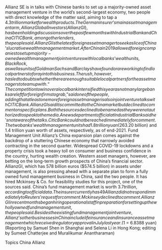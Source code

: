 Allianz SE is in talks with Chinese banks to set up a majority-owned asset management venture in the world’s second-largest economy, two people with direct knowledge of the matter said, aiming to tap a $4.3 trillion market for wealth products.
The German insurer’s main asset management arm, Allianz Global Investors (AllianzGI), has been holding discussions over the past few months with Industrial Bank and China CITIC Bank, among other lenders, the people said.
AllianzGI is the latest foreign asset manager to seek a slice of China’s lucrative wealth management market.
After China in 2019 allowed foreign companies to set up majority-owned wealth management joint ventures with local banks’ wealth units, BlackRock, as well as units of Goldman Sachs and Barclays have found or are working to find local partners to foray into this business.
The rush, however, has led to doubts whether there are enough suitable local partners for the asset managers to team up with.
“The competition to win over a local bank intensified this year as not many large banks are left for foreign firms to grab,” said one of the people, adding that at least one more foreign asset manager is also in joint venture talks with CITIC Bank.
AllianzGI said it is committed to the China market but declined to comment on specific plans.
Both the sources declined to be named as they were not authorized to speak to the media.
A news department official at Industrial Bank said he’s not aware of the talks. Citic Bank could not be reached immediately for comment.
The two banks’ wealth management units had 1.8 trillion yuan ($263.20 billion) and 1.4 trillion yuan worth of assets, respectively, as of end-2021.
Fund Management Unit
Allianz’s China expansion plan comes against the backdrop of a stuttering Chinese economy that narrowly avoided contracting in the second quarter. Widespread COVID-19 lockdowns and a property crisis took a heavy toll on consumer and business confidence in the country, hurting wealth creation.
Western asset managers, however, are betting on the long-term growth prospects of China’s financial sector.
AllianzGI, which has 578 billion euros ($574.5 billion) in assets under management, is also pressing ahead with a separate plan to form a fully owned fund management business in China, said the two people.
It has hired Mckinsey & Co. for feasibility studies for this project, one of the sources said.
China’s fund management market is worth $3.7 trillion, according to official data.
The insurer currently has 49% stake in a fund management joint venture with a unit of China Pacific Insurance 601601.SS. One of the sources said its plan to set up a separate wholly owned business comes after its failure to buy out the partner.
Allianz did not respond immediately to Reuters’ request for comment. Mckinsey declined to comment.
AllianzGI in recent months began hiring operational staff in preparation for setting up the wholly owned fund management unit, the people said.
Besides the existing fund management joint venture, Allianz’s other businesses in China include life insurance and insurance asset management which received regulatory approval in July last year.
($1 = 6.8388 yuan)
(Reporting by Samuel Shen in Shanghai and Selena Li in Hong Kong; editing by Sumeet Chatterjee and Muralikumar Anantharaman)

Topics
China
Allianz

